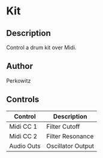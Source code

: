 # Kit

## Description
Control a drum kit over Midi.


## Author

Perkowitz

## Controls  
| Control | Description |  
| --- | --- |  
| Midi CC 1 | Filter Cutoff |  
| Midi CC 2 | Filter Resonance |  
| Audio Outs | Oscillator Output|  



